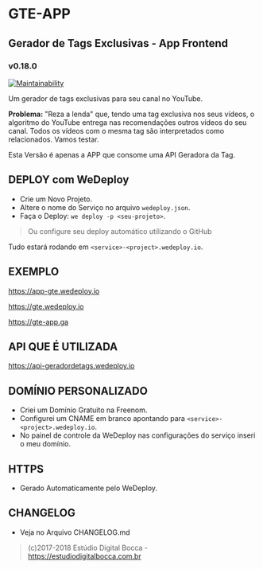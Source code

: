 # GTE-APP

## Gerador de Tags Exclusivas - App Frontend

### v0.18.0

[![Maintainability](https://api.codeclimate.com/v1/badges/6acf83274edb76dfe6c7/maintainability)](https://codeclimate.com/github/digitalbocca/gte-app/maintainability)

Um gerador de tags exclusivas para seu canal no YouTube.

**Problema:** "Reza a lenda" que, tendo uma tag exclusiva nos seus vídeos, o algoritmo do YouTube entrega nas recomendações outros vídeos do seu canal. Todos os vídeos com o mesma tag são interpretados como relacionados. Vamos testar.

Esta Versão é apenas a APP que consome uma API Geradora da Tag.

## DEPLOY com WeDeploy

- Crie um Novo Projeto.
- Altere o nome do Serviço no arquivo `wedeploy.json`.
- Faça o Deploy: `we deploy -p <seu-projeto>`.

> Ou configure seu deploy automático utilizando o GitHub

Tudo estará rodando em `<service>-<project>.wedeploy.io`.

## EXEMPLO

<https://app-gte.wedeploy.io>

<https://gte.wedeploy.io>

<https://gte-app.ga>

## API QUE É UTILIZADA

<https://api-geradordetags.wedeploy.io>

## DOMÍNIO PERSONALIZADO

- Criei um Domínio Gratuito na Freenom.
- Configurei um CNAME em branco apontando para `<service>-<project>.wedeploy.io`.
- No painel de controle da WeDeploy nas configurações do serviço inseri o meu domínio.

## HTTPS

- Gerado Automaticamente pelo WeDeploy.

## CHANGELOG

- Veja no Arquivo CHANGELOG.md

>(c)2017-2018 Estúdio Digital Bocca - <https://estudiodigitalbocca.com.br>